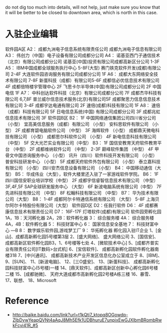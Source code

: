 do not dig too much into details, will not help, just make sure you know that it will be better to be closed to downtown area, which is north in this case.

# 入驻企业编辑

软件园A区
A2：
成都九洲电子信息系统有限责任公司
成都九洲电子信息有限公司
A3：
伟创力（中国）电子设备有限公司成都分公司
A4：
诺基亚西门子通信技术（北京）有限公司成都分公司
诺基亚(中国)投资有限公司成都高新区分公司 1-3F
A5：
IBM中国成都全球服务执行中心 5-8F(大型)
赛门铁克软件开发(成都)有限公司 2-4F
大连软件园咨询服务有限公司成都分公司 1F
A6：
成都大东网络安全技术有限公司 7-8F
新蛋科技（成都）有限公司5-6F
成都信必优信息技术有限公司 4F
成都倍特楼宇管理中心 2F
飞思卡尔半导体(中国)有限公司成都分公司 2F
中国电信 1F
A7：
中科创达软件科技（北京）有限公司成都分公司 7F
成都杰华科技有限公司 6,7,8F
普兰威尔信息技术服务(北京)有限公司5F
成都聚思力信息信息技术有限公司 3-4F
成都宇达电通有限公司 2F
速倍(成都)科技有限公司 1F
A8：
速倍（成都）科技有限公司 5F
日电信息系统(中国) 有限公司成都分公司 3F
成都兆虹信息技术有限公司 3F
软件园B区
B2：
1F 中国网络通信集团公司四川省分公司 （小型）
宜高美信息服务（成都）有限公司 （小型）
安科思软件有限公司 （小型）
2F 成都育碧电脑软件公司 （中型）
3F 海辉软件 （小型）
成都鼎天微电科技有限公司 （小型）
成都思尔科软件公司 （小型）
4F 新电信息科技有限公司 （中型）
5F 交大光芒实业有限公司（中型）
B3：
1F 国信安教育天府软件教育平台 （中型）
2F 成都维纳软件公司 （中型）
2-3F 巅峰软件集团 （中型）
4F 甲骨文中国咨询服务中心 （小型）
讯升（四川）软件科技开发有限公司 （小型）
普安科技研发中心 （小型）
5F 成都天府软件外包有限公司 （小型）
泰立嘉科技有限公司 （小型）
四川安杰信息设备有限公司 （小型）
B4：
中国移动通信（大型）
B5：
华成伟业（大型），软件大楼里还入驻了一家游戏软件学院。
B6：
1F 四川国信安职业培训学校（中型）
2F 成都宇信睿智信息技术有限公司 （中型）
3F,4F,5F SAP全球研发服务中心 （大型）
6F 新波电脑系统有限公司（中型）
7F 先进科技有限公司 （中型）
8F 松翰科技有限公司 （中型）
B7：
华为技术有限公司（大型）
B8：
1-4F 成都阿尔卡特通信系统有限公司 （大型）
5-8F 上海贝尔阿尔卡特股份有限公司（大型）
软件园D区
D2：任我行软件
D6：
4F 成都赛康信息技术有限责任公司
D7：
16F-17F 灯塔软件(成都)有限公司
软件园旁孵化园
1A，1B：天河孵化器
2A，2B：软件孵化器
3： 综合服务楼
4A： 综合服务楼
4A，4B：软件孵化器
5： 科技财富中心
6： 国家信息安全基地
7： 科技财富中心 —B
8： 数字娱乐软件园,游戏梦工厂
9： 华拓孵化器
孵化园入驻IT企业
1、[金山]、成都高新孵化园5号楼第3层
2、[盛大网络]、 盛大网络公司
3、[国信安]、 成都高新区软件孵化园B3，1、6号楼等七处
4、[微软技术中心]
5、[成都齐普实业有限责任公司[IT数码>台式机]
6、[宝信软件]、 成都高新孵化园软件孵化器南楼318
7、[中兴通讯]、 成都高新技术产业开发区信息化办公室成立于
8、[IBM]、
9、[SUN]、
11、[新波电脑]、
12、[三O盛安]、
13、[新蛋科技]、 成都高新孵化园科技财富中心(5号楼)一楼
14、[鼎天软件]、成都高新区创新中心孵化园6号楼二楼
15、[成都驰微]、 天府大道成都市高新孵化园2号楼A栋三楼
16、暴雪、
17、联想、
18、Microsoft

# Reference

 - http://baike.baidu.com/link?url=t1kQti7_ktopq8OGowdp-ZIbDvwYeapQVNt4aAqJ8Mh5Efk1UDBhuruE7unpixEwGJXlbmBRombRwkFcyi41R_#5
